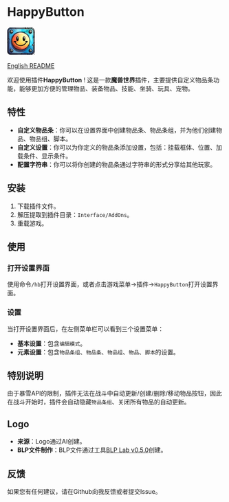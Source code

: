 # HappyButton

<img src="./Media/Logo64.png" alt="HappyButton" width="64" height="64">


[English README](README.md)


欢迎使用插件**HappyButton** ! 这是一款**魔兽世界**插件，主要提供自定义物品条功能，能够更加方便的管理物品、装备物品、技能、坐骑、玩具、宠物。

## 特性
- **自定义物品条**：你可以在设置界面中创建物品条、物品条组，并为他们创建物品、物品组、脚本。
- **自定义设置**：你可以为你定义的物品条添加设置，包括：挂载框体、位置、加载条件、显示条件。
- **配置字符串**：你可以将你创建的物品条通过字符串的形式分享给其他玩家。

## 安装
1. 下载插件文件。
2. 解压提取到插件目录：`Interface/AddOns`。
3. 重载游戏。

## 使用
### 打开设置界面
使用命令`/hb`打开设置界面，或者点击游戏菜单->插件->`HappyButton`打开设置界面。
### 设置
当打开设置界面后，在左侧菜单栏可以看到三个设置菜单：
- **基本设置**：包含`编辑模式`。
- **元素设置**：包含`物品条组`、`物品条`、`物品组`、`物品`、`脚本`的设置。

## 特别说明
由于暴雪API的限制，插件无法在战斗中自动更新/创建/删除/移动物品按钮，因此在战斗开始时，插件会自动隐藏`物品条组`、关闭所有物品的自动更新。

## Logo
- **来源**：Logo通过AI创建。
- **BLP文件制作**：BLP文件通过工具[BLP Lab v0.5.0](https://www.hiveworkshop.com/threads/blp-lab-v0-5-0.137599/)创建。

## 反馈
如果您有任何建议，请在Github向我反馈或者提交Issue。

